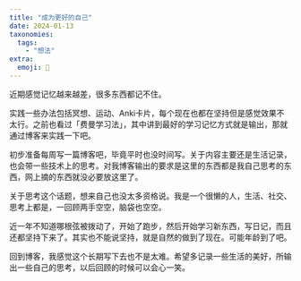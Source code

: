 ```yaml
---
title: "成为更好的自己"
date: 2024-01-13
taxonomies:
  tags:
    - "想法"
extra:
  emoji: 🥣
---
```


近期感觉记忆越来越差，很多东西都记不住。

实践一些办法包括冥想、运动、Anki卡片，每个现在也都在坚持但是感觉效果不太行。之前也看过「费曼学习法」，其中讲到最好的学习记忆方式就是输出，那就通过博客来实践一下吧。

初步准备每周写一篇博客吧，毕竟平时也没时间写。关于内容主要还是生活记录，也会带一些技术上的思考。对我博客输出的要求是这里的东西都是我自己思考的东西，网上摘的东西就没必要放这里了。

关于思考这个话题，想来自己也没太多资格说。我是一个很懒的人，生活、社交、思考上都是，一回顾两手空空，脑袋也空空。

近一年不知道哪根弦被拨动了，开始了跑步，然后开始学习新东西，写日记，而且还都坚持下来了。其实也不能说坚持，就是自然的做到了现在。可能年龄到了吧。

回到博客，我感觉这个长期写下去也不是太难。希望多记录一些生活的美好，所输出一些自己的思考，以后回顾的时候可以会心一笑。

